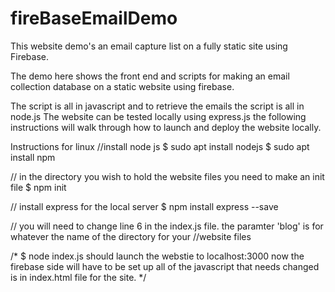 # fireBaseEmailDemo
This website demo's an email capture list on a fully static site using Firebase.

The demo here shows the front end and scripts for making an email collection database on a static website using firebase.

The script is all in javascript and to retrieve the emails the script is all in node.js
The website can be tested locally using express.js the following instructions will walk through how to launch and deploy the website locally.


Instructions for linux
//install node js
$ sudo apt install nodejs
$ sudo apt install npm
 
// in the directory you wish to hold the website files you need to make an init file 
$ npm init

// install express for the local server 
$ npm install express --save

// you will need to change line 6 in the index.js file. the paramter 'blog' is for whatever the name of the directory for your //website files

/*
$ node index.js
should launch the webstie to localhost:3000
now the firebase side will have to be set up
all of the javascript that needs changed is in index.html file for the site.
*/
